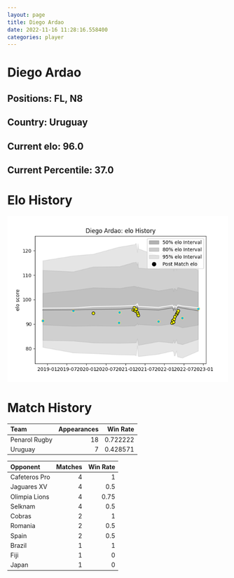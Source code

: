 ```yaml
---  
layout: page  
title: Diego Ardao  
date: 2022-11-16 11:28:16.558400  
categories: player  
---
```

# Diego Ardao

## Positions: FL, N8

## Country: Uruguay

## Current elo: 96.0

## Current Percentile: 37.0

# Elo History


![elo history](history_DiegoArdao.png)
# Match History


| Team          |   Appearances |   Win Rate |
|:--------------|--------------:|-----------:|
| Penarol Rugby |            18 |   0.722222 |
| Uruguay       |             7 |   0.428571 |

| Opponent      |   Matches |   Win Rate |
|:--------------|----------:|-----------:|
| Cafeteros Pro |         4 |       1    |
| Jaguares XV   |         4 |       0.5  |
| Olimpia Lions |         4 |       0.75 |
| Selknam       |         4 |       0.5  |
| Cobras        |         2 |       1    |
| Romania       |         2 |       0.5  |
| Spain         |         2 |       0.5  |
| Brazil        |         1 |       1    |
| Fiji          |         1 |       0    |
| Japan         |         1 |       0    |